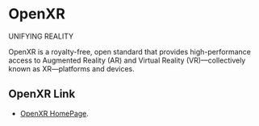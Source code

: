 # OpenXR

UNIFYING REALITY

OpenXR is a royalty-free, open standard that provides high-performance access to Augmented Reality (AR) and Virtual Reality (VR)—collectively known as XR—platforms and devices.

## OpenXR Link

-  [OpenXR HomePage](https://www.khronos.org/openxr/).


